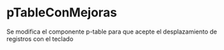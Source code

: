 # pTableConMejoras
Se modifica el componente p-table para que acepte el desplazamiento de registros con el teclado
